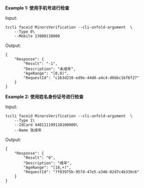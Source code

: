 **Example 1: 使用手机号进行检查**



Input: 

```
tccli faceid MinorsVerification --cli-unfold-argument  \
    --Type 0\
    --Mobile 13800138000
```

Output: 
```
{
    "Response": {
        "Result": "-1",
        "Description": "未成年",
        "AgeRange": "[0,8)",
        "RequestId": "c163d210-ed9e-44d0-a4c4-d6bbc1bf6f27"
    }
}
```

**Example 2: 使用姓名身份证号进行检查**



Input: 

```
tccli faceid MinorsVerification --cli-unfold-argument  \
    --Type 1\
    --IdCard 440111199110100000\
    --Name 张成年
```

Output: 
```
{
    "Response": {
        "Result": "0",
        "Description": "成年",
        "AgeRange": "[18,+)",
        "RequestId": "7f03975b-957d-47e5-a346-02d7c4b330c6"
    }
}
```

